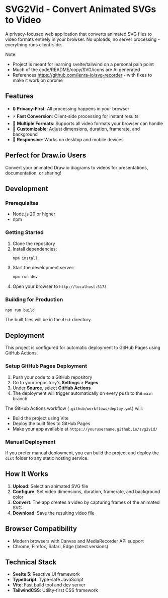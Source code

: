 # SVG2Vid - Convert Animated SVGs to Video

A privacy-focused web application that converts animated SVG files to video formats entirely in your browser. No uploads, no server processing - everything runs client-side.


Note:
- Project is meant for learning svelte/tailwind on a personal pain point
- Much of the code/README/copy/SVG/icons are AI generated
- References https://github.com/lenra-io/svg-recorder - with fixes to make it work on chrome


## Features

- 🔒 **Privacy-First**: All processing happens in your browser
- ⚡ **Fast Conversion**: Client-side processing for instant results
- 📄 **Multiple Formats**: Supports all video formats your browser can handle
- 🎨 **Customizable**: Adjust dimensions, duration, framerate, and background
- 📱 **Responsive**: Works on desktop and mobile devices

## Perfect for Draw.io Users

Convert your animated Draw.io diagrams to videos for presentations, documentation, or sharing!

## Development

### Prerequisites
- Node.js 20 or higher
- npm

### Getting Started

1. Clone the repository
2. Install dependencies:
   ```bash
   npm install
   ```
3. Start the development server:
   ```bash
   npm run dev
   ```
4. Open your browser to `http://localhost:5173`

### Building for Production

```bash
npm run build
```

The built files will be in the `dist` directory.

## Deployment

This project is configured for automatic deployment to GitHub Pages using GitHub Actions.

### Setup GitHub Pages Deployment

1. Push your code to a GitHub repository
2. Go to your repository's **Settings** > **Pages**
3. Under **Source**, select **GitHub Actions**
4. The deployment will trigger automatically on every push to the `main` branch

The GitHub Actions workflow (`.github/workflows/deploy.yml`) will:
- Build the project using Vite
- Deploy the built files to GitHub Pages
- Make your app available at `https://yourusername.github.io/svg2vid/`

### Manual Deployment

If you prefer manual deployment, you can build the project and deploy the `dist` folder to any static hosting service.

## How It Works

1. **Upload**: Select an animated SVG file
2. **Configure**: Set video dimensions, duration, framerate, and background color
3. **Convert**: The app creates a video by capturing frames of the animated SVG
4. **Download**: Save the resulting video file

## Browser Compatibility

- Modern browsers with Canvas and MediaRecorder API support
- Chrome, Firefox, Safari, Edge (latest versions)

## Technical Stack

- **Svelte 5**: Reactive UI framework
- **TypeScript**: Type-safe JavaScript
- **Vite**: Fast build tool and dev server
- **TailwindCSS**: Utility-first CSS framework

